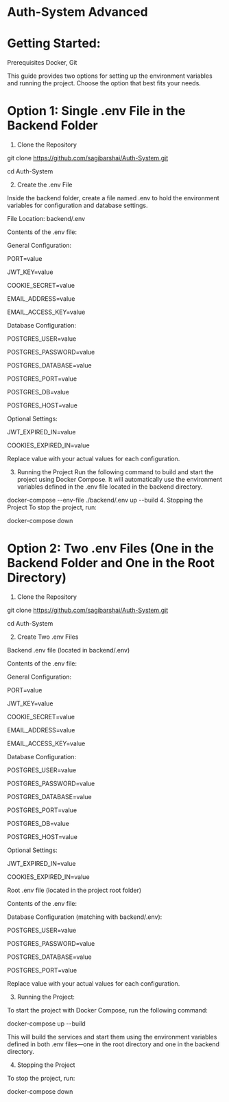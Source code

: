
# Auth-System Advanced



# Getting Started:
Prerequisites
Docker, Git

This guide provides two options for setting up the environment variables and running the project. Choose the option that best fits your needs.

# Option 1: Single .env File in the Backend Folder
1. Clone the Repository

git clone https://github.com/sagibarshai/Auth-System.git

cd Auth-System

2. Create the .env File
   
Inside the backend folder, create a file named .env to hold the environment variables for configuration and database settings.

File Location: backend/.env

Contents of the .env file:

General Configuration:

PORT=value

JWT_KEY=value

COOKIE_SECRET=value

EMAIL_ADDRESS=value

EMAIL_ACCESS_KEY=value

Database Configuration:

POSTGRES_USER=value

POSTGRES_PASSWORD=value

POSTGRES_DATABASE=value

POSTGRES_PORT=value

POSTGRES_DB=value

POSTGRES_HOST=value

Optional Settings:

JWT_EXPIRED_IN=value

COOKIES_EXPIRED_IN=value

Replace value with your actual values for each configuration.

3. Running the Project
Run the following command to build and start the project using Docker Compose. It will automatically use the environment variables defined in the .env file located in the backend directory.

docker-compose --env-file ./backend/.env up --build
4. Stopping the Project
To stop the project, run:

docker-compose down


# Option 2: Two .env Files (One in the Backend Folder and One in the Root Directory)
1. Clone the Repository
   
git clone https://github.com/sagibarshai/Auth-System.git

cd Auth-System

2. Create Two .env Files

Backend .env file (located in backend/.env)

Contents of the .env file:

General Configuration:

PORT=value

JWT_KEY=value

COOKIE_SECRET=value

EMAIL_ADDRESS=value

EMAIL_ACCESS_KEY=value

Database Configuration:

POSTGRES_USER=value

POSTGRES_PASSWORD=value

POSTGRES_DATABASE=value

POSTGRES_PORT=value

POSTGRES_DB=value

POSTGRES_HOST=value

Optional Settings:

JWT_EXPIRED_IN=value

COOKIES_EXPIRED_IN=value

Root .env file (located in the project root folder)

Contents of the .env file:

Database Configuration (matching with backend/.env):

POSTGRES_USER=value

POSTGRES_PASSWORD=value

POSTGRES_DATABASE=value

POSTGRES_PORT=value

Replace value with your actual values for each configuration.

3. Running the Project:
   
To start the project with Docker Compose, run the following command:

docker-compose up --build

This will build the services and start them using the environment variables defined in both .env files—one in the root directory and one in the backend directory.

4. Stopping the Project

To stop the project, run:

docker-compose down
